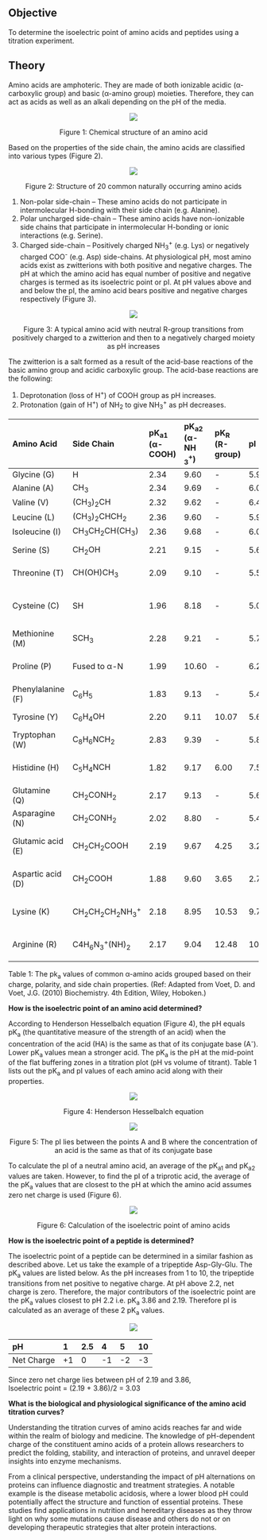 ## Objective

To determine the isoelectric point of amino acids and peptides using a titration experiment.

## Theory

Amino acids are amphoteric. They are made of both ionizable acidic (α-carboxylic group) and basic
(α-amino group) moieties. Therefore, they can act as acids as well as an alkali depending on the pH of
the media.

<div align="center">
<img src="images/fig1.png" class="img-fluid">
<p>Figure 1: Chemical structure of an amino acid</p>
</div>

Based on the properties of the side chain, the amino acids are classified into various types (Figure
2).
<div align="center">
<img src="images/fig2new.png" class="img-fluid">
<p>Figure 2: Structure of 20 common naturally occurring amino acids</p>
</div>

1. Non-polar side-chain – These amino acids do not participate in intermolecular H-bonding with
their side chain (e.g. Alanine).
2. Polar uncharged side-chain – These amino acids have non-ionizable side chains that participate
in intermolecular H-bonding or ionic interactions (e.g. Serine).
3. Charged side-chain – Positively charged NH<sub>3</sub><sup>+</sup> (e.g. Lys) or negatively charged COO<sup>-</sup> (e.g. Asp)
side-chains.
At physiological pH, most amino acids exist as zwitterions with both positive and negative
charges. The pH at which the amino acid has equal number of positive and negative charges is
termed as its isoelectric point or pI. At pH values above and and below the pI, the amino acid
bears positive and negative charges respectively (Figure 3).

<div align="center">
<img src="images/fig3.png" class="img-fluid">
<p>Figure 3: A typical amino acid with neutral R-group transitions from positively charged
to a zwitterion and then to a negatively charged moiety as pH increases</p>
</div>

The zwitterion is a salt formed as a result of the acid-base reactions of the basic amino group
and acidic carboxylic group. The acid-base reactions are the following:
1. Deprotonation (loss of H<sup>+</sup>) of COOH group as pH increases.
2. Protonation (gain of H<sup>+</sup>) of NH<sub>2</sub> to give NH<sub>3</sub><sup>+</sup> as pH decreases.

Amino Acid | Side Chain | pK<sub>a1</sub> <br> (&alpha;- COOH) | pK<sub>a2</sub> <br>(&alpha;-NH <sub>3</sub><sup>+</sup>) | pK<sub>R</sub><br> (R-group)| pI| Properties |
:--|:--|:--|:--|:--|:--|:--|
Glycine (G)|H|2.34|9.60|-|5.97|Neutral
Alanine (A) | CH<sub>3</sub> | 2.34 | 9.69 | - | 6.015 | Neutral
Valine (V) | (CH<sub>3</sub>)<sub>2</sub>CH | 2.32 | 9.62 | - | 6.48 | Neutral
Leucine (L) | (CH<sub>3</sub>)<sub>2</sub>CHCH<sub>2</sub> | 2.36 | 9.60 |  - | 5.98 | Neutral
Isoleucine (I) | CH<sub>3</sub>CH<sub>2</sub>CH(CH<sub>3</sub>) | 2.36 | 9.68 | - | 6.02 | Neutral
Serine (S) | CH<sub>2</sub>OH | 2.21 | 9.15 | - | 5.68 | Polar, Hydrophilic
Threonine (T) | CH(OH)CH<sub>3</sub> | 2.09 | 9.10 | - | 5.595 | Polar, Hydrophilic
Cysteine (C) | SH  | 1.96 | 8.18 | - | 5.07 | Polar, can form disulfide bonds
Methionine (M) | SCH<sub>3</sub> | 2.28 | 9.21 | - | 5.74 | Nonpolar
Proline (P) | Fused to α-N | 1.99 | 10.60 | - | 6.295| Unique structure, cyclic
Phenylalanine (F) | C<sub>6</sub>H<sub>5</sub> | 1.83 | 9.13 | - | 5.48 | Nonpolar
Tyrosine (Y) | C<sub>6</sub>H<sub>4</sub>OH | 2.20 | 9.11 | 10.07 | 5.655 | Polar, Hydrophilic
Tryptophan (W) | C<sub>8</sub>H<sub>6</sub>NCH<sub>2</sub> | 2.83 | 9.39 | - | 5.88 | Nonpolar
Histidine (H) | C<sub>5</sub>H<sub>4</sub>NCH | 1.82 | 9.17 | 6.00 | 7.585 | Positively charged at neutral pH
Glutamine (Q) | CH<sub>2</sub>CONH<sub>2</sub> | 2.17 | 9.13 | - | 5.65 | Polar, Hydrophilic
Asparagine (N) |CH<sub>2</sub>CONH<sub>2</sub> | 2.02 | 8.80 | - | 5.41 | Polar, Hydrophilic
Glutamic acid (E) | CH<sub>2</sub>CH<sub>2</sub>COOH | 2.19 | 9.67 | 4.25 | 3.22 | Negatively charged at neutral pH
Aspartic acid (D) | CH<sub>2</sub>COOH | 1.88 | 9.60 | 3.65 | 2.765 | Negatively charged at neutral pH
Lysine (K) | CH<sub>2</sub>CH<sub>2</sub>CH<sub>2</sub>NH<sub>3</sub><sup>+</sup> | 2.18 | 8.95 | 10.53 | 9.74 | Positively charged at neutral pH
Arginine (R) | C4H<sub>6</sub>N<sub>3</sub><sup>+</sup>(NH)<sub>2</sub> | 2.17 | 9.04 | 12.48 | 10.76 | Positively charged at neutral pH


<p>Table 1: The pk<sub>a</sub> values of common α-amino acids grouped based on their charge, polarity, and side
chain properties. (Ref: Adapted from Voet, D. and Voet, J.G. (2010) Biochemistry. 4th Edition, Wiley, Hoboken.)</p>



**How is the isoelectric point of an amino acid determined?**

According to Henderson Hesselbalch equation (Figure 4), the pH equals pK<sub>a</sub> (the quantitative measure of the strength of an acid) when the concentration of the acid (HA) is the same as that of its conjugate base (A<sup>-</sup>). Lower pK<sub>a</sub> values mean a stronger acid. The pK<sub>a</sub> is the pH at the mid-point of the flat buffering zones in a titration plot (pH vs volume of titrant). Table 1 lists out the pK<sub>a</sub> and pI values of each amino acid along with their properties.

<div align="center">
<img src="images/fig4.png" class="img-fluid">
<p>Figure 4: Henderson Hesselbalch equation</p>
</div>

<div align="center">
<img src="images/fig5.png" class="img-fluid">
<p>Figure 5: The pI lies between the points A and B where the concentration of an acid is the same as that of its conjugate base</p>
</div>

To calculate the pI of a neutral amino acid, an average of the pK<sub>a1</sub> and pK<sub>a2</sub> values are taken. However, to find the pI of a triprotic acid, the average of the pK<sub>a</sub> values that are closest to the pH at which the amino acid assumes zero net charge is used (Figure 6).

<div align="center">
<img src="images/fig6.png" class="img-fluid">
<p>Figure 6: Calculation of the isoelectric point of amino acids</p>
</div>

**How is the isoelectric point of a peptide is determined?**

The isoelectric point of a peptide can be determined in a similar fashion as described above. Let us take the example of a tripeptide Asp-Gly-Glu. The pK<sub>a</sub> values are listed below. As the pH increases from 1 to 10, the tripeptide transitions from net positive to negative charge. At pH above 2.2, net charge is zero. Therefore, the major contributors of the isoelectric point are the pK<sub>a</sub> values closest to pH 2.2 i.e. pK<sub>a</sub> 3.86 and 2.19. Therefore pI is calculated as an average of these 2 pK<sub>a</sub> values.


<div align="center">
<img src="images/figure7.png" class="img-fluid">

</div>

<!-- pK<sub>a</sub>    2.19  3.86  4.25  9.82   -->

pH | 1 | 2.5 | 4 | 5 | 10| 
:--|:--|:--|:--|:--|:--|
Net Charge| +1 | 0 | -1 | -2 | -3 |  

Since zero net charge lies between pH of 2.19 and 3.86,  
Isoelectric point = (2.19 + 3.86)/2 = 3.03




**What is the biological and physiological significance of the amino acid titration curves?**

Understanding the titration curves of amino acids reaches far and wide within the realm of biology and medicine. The knowledge of pH-dependent charge of the constituent amino acids of a protein allows researchers to predict the folding, stability, and interaction of proteins, and unravel deeper insights into enzyme mechanisms.
  

From a clinical perspective, understanding the impact of pH alternations on proteins can influence diagnostic and treatment strategies. A notable example is the disease metabolic acidosis, where a lower blood pH could potentially affect the structure and function of essential proteins. These studies find applications in nutrition and hereditary diseases as they throw light on why some mutations cause disease and others do not or on developing therapeutic strategies that alter protein interactions.